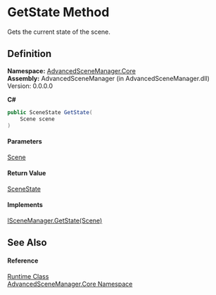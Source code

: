 # GetState Method

Gets the current state of the scene.

## Definition

**Namespace:** [AdvancedSceneManager.Core](N_AdvancedSceneManager_Core.md)\
**Assembly:** AdvancedSceneManager (in AdvancedSceneManager.dll) Version: 0.0.0.0

**C#**

```c#
public SceneState GetState(
	Scene scene
)
```

#### Parameters

&#x20; [Scene](T_AdvancedSceneManager_Models_Scene.md)&#x20;

#### Return Value

[SceneState](T_AdvancedSceneManager_Models_Enums_SceneState.md)

#### Implements

[ISceneManager.GetState(Scene)](M_AdvancedSceneManager_DependencyInjection_ISceneManager_GetState.md)

## See Also

#### Reference

[Runtime Class](T_AdvancedSceneManager_Core_Runtime.md)\
[AdvancedSceneManager.Core Namespace](N_AdvancedSceneManager_Core.md)
